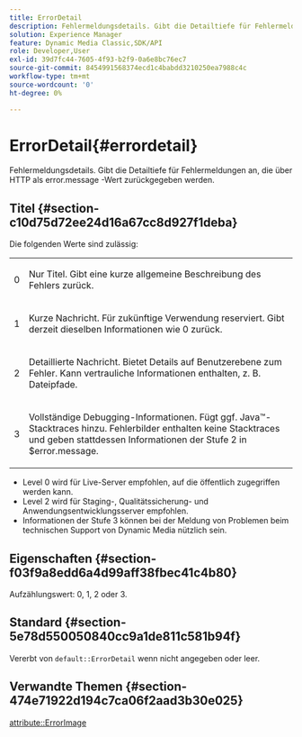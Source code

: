 ```yaml
---
title: ErrorDetail
description: Fehlermeldungsdetails. Gibt die Detailtiefe für Fehlermeldungen an, die über HTTP als error.message -Wert zurückgegeben werden.
solution: Experience Manager
feature: Dynamic Media Classic,SDK/API
role: Developer,User
exl-id: 39d7fc44-7605-4f93-b2f9-0a6e8bc76ec7
source-git-commit: 8454991568374ecd1c4babdd3210250ea7988c4c
workflow-type: tm+mt
source-wordcount: '0'
ht-degree: 0%

---
```


# ErrorDetail{#errordetail}

Fehlermeldungsdetails. Gibt die Detailtiefe für Fehlermeldungen an, die über HTTP als error.message -Wert zurückgegeben werden.

## Titel {#section-c10d75d72ee24d16a67cc8d927f1deba}

Die folgenden Werte sind zulässig:

<table id="simpletable_7904444FF9F14D678F05094CA9E45664"> 
 <tr class="strow"> 
  <td class="stentry"> <p>0 </p></td> 
  <td class="stentry"> <p>Nur Titel. Gibt eine kurze allgemeine Beschreibung des Fehlers zurück. </p></td> 
 </tr> 
 <tr class="strow"> 
  <td class="stentry"> <p>1 </p></td> 
  <td class="stentry"> <p>Kurze Nachricht. Für zukünftige Verwendung reserviert. Gibt derzeit dieselben Informationen wie 0 zurück. </p></td> 
 </tr> 
 <tr class="strow"> 
  <td class="stentry"> <p>2 </p></td> 
  <td class="stentry"> <p>Detaillierte Nachricht. Bietet Details auf Benutzerebene zum Fehler. Kann vertrauliche Informationen enthalten, z. B. Dateipfade. </p></td> 
 </tr> 
 <tr class="strow"> 
  <td class="stentry"> <p>3 </p></td> 
  <td class="stentry"> <p>Vollständige Debugging-Informationen. Fügt ggf. Java™-Stacktraces hinzu. Fehlerbilder enthalten keine Stacktraces und geben stattdessen Informationen der Stufe 2 in <span class="codeph"> $error.message</span>. </p></td> 
 </tr> 
</table>

* Level 0 wird für Live-Server empfohlen, auf die öffentlich zugegriffen werden kann.
* Level 2 wird für Staging-, Qualitätssicherung- und Anwendungsentwicklungsserver empfohlen.
* Informationen der Stufe 3 können bei der Meldung von Problemen beim technischen Support von Dynamic Media nützlich sein.

## Eigenschaften {#section-f03f9a8edd6a4d99aff38fbec41c4b80}

Aufzählungswert: 0, 1, 2 oder 3.

## Standard {#section-5e78d550050840cc9a1de811c581b94f}

Vererbt von `default::ErrorDetail` wenn nicht angegeben oder leer.

## Verwandte Themen {#section-474e71922d194c7ca06f2aad3b30e025}

[attribute::ErrorImage](../../../../../ir-api/material-cat/image-rendering-api-ref/c-ir-material-catalog/c-ir-attributes-reference/r-ir-errorimage.md#reference-b58bdaba96074c52802ca8dc54bfe2f0)
